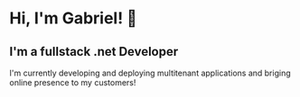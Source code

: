 # Hi, I'm Gabriel!  👋 

## I'm a fullstack .net Developer

I'm currently developing and deploying multitenant applications and briging online presence to my customers! 



